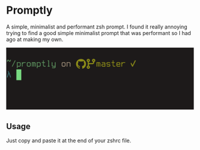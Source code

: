 # Promptly
A simple, minimalist and performant zsh prompt. I found it really annoying trying to find a good simple minimalist prompt that was performant so I had ago at making my own.

![promptly example image](promptly.png)

## Usage
Just copy and paste it at the end of your zshrc file.

<!-- START:default.promptly -->
```zsh
```
<!-- END:default.promptly -->
